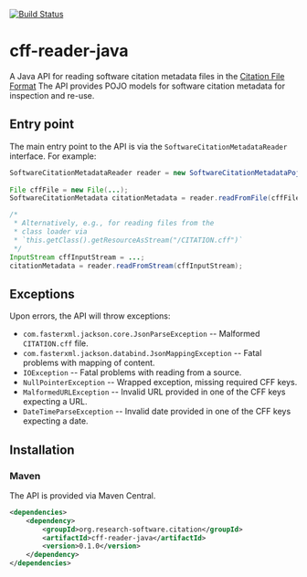 [![Build Status](https://travis-ci.org/citation-file-format/cff-reader-java.svg?branch=feature%2Fpojo-implementation)](https://travis-ci.org/citation-file-format/cff-reader-java)

# cff-reader-java

A Java API for reading software citation metadata files in the 
[Citation File Format](https://citation-file-format.github.io/)
The API provides POJO models for software citation metadata for inspection and 
re-use.

## Entry point

The main entry point to the API is via the `SoftwareCitationMetadataReader` 
interface. For example:

```java
SoftwareCitationMetadataReader reader = new SoftwareCitationMetadataPojoReader();
		
File cffFile = new File(...);
SoftwareCitationMetadata citationMetadata = reader.readFromFile(cffFile);

/* 
 * Alternatively, e.g., for reading files from the
 * class loader via 
 * `this.getClass().getResourceAsStream("/CITATION.cff")`
 */
InputStream cffInputStream = ...;
citationMetadata = reader.readFromStream(cffInputStream);

```

## Exceptions

Upon errors, the API will throw exceptions:

- `com.fasterxml.jackson.core.JsonParseException` -- Malformed `CITATION.cff` 
file.
- `com.fasterxml.jackson.databind.JsonMappingException` -- Fatal problems with 
mapping of content.
- `IOException` -- Fatal problems with reading from a source.
- `NullPointerException` -- Wrapped exception, missing required CFF keys.
- `MalformedURLException` -- Invalid URL provided in one of the CFF keys 
expecting a URL.
- `DateTimeParseException` -- Invalid date provided in one of the CFF keys 
expecting a date.

## Installation

### Maven

The API is provided via Maven Central.

```xml
<dependencies>
    <dependency>
        <groupId>org.research-software.citation</groupId>
        <artifactId>cff-reader-java</artifactId>
        <version>0.1.0</version>
    </dependency>
</dependencies>

```